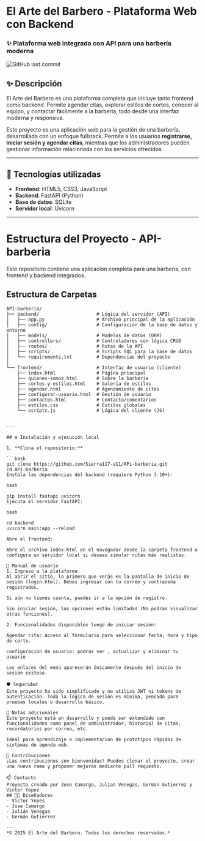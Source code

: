 # El Arte del Barbero - Plataforma Web con Backend

### ✨ Plataforma web integrada con API para una barbería moderna

![GitHub last commit](https://img.shields.io/github/last-commit/Sierra117-a11/APi-barberia)

## ✨ Descripción
El Arte del Barbero es una plataforma completa que incluye tanto frontend como backend. Permite agendar citas, explorar estilos de cortes, conocer al equipo, y contactar fácilmente a la barbería, todo desde una interfaz moderna y responsiva.

Este proyecto es una aplicación web para la gestión de una barbería, desarrollada con un enfoque fullstack. 
Permite a los usuarios **registrarse, iniciar sesión y agendar citas**, mientras que los administradores 
pueden gestionar información relacionada con los servicios ofrecidos.

---

## 🚀 Tecnologías utilizadas

- **Frontend**: HTML5, CSS3, JavaScript
- **Backend**: FastAPI (Python)
- **Base de datos**: SQLite
- **Servidor local**: Uvicorn

---

# Estructura del Proyecto - API-barberia

Este repositorio contiene una aplicación completa para una barbería, con frontend y backend integrados.

## Estructura de Carpetas

```plaintext
API-barberia/
├── backend/                     # Lógica del servidor (API)
│   ├── app.py                   # Archivo principal de la aplicación
│   ├── config/                  # Configuración de la base de datos y entorno
│   ├── models/                  # Modelos de datos (ORM)
│   ├── controllers/             # Controladores con lógica CRUD
│   ├── routes/                  # Rutas de la API
│   ├── scripts/                 # Scripts SQL para la base de datos
│   └── requirements.txt         # Dependencias del proyecto
│
└── frontend/                    # Interfaz de usuario (cliente)
    ├── index.html               # Página principal
    ├── quienes-somos.html       # Sobre la barbería
    ├── cortes-y-estilos.html    # Galería de estilos
    ├── agendar.html             # Agendamiento de citas
    ├── configurar-usuario.html  # Gestión de usuario
    ├── contactos.html           # Contacto/comentarios
    ├── estilos.css              # Estilos globales
    └── scripts.js               # Lógica del cliente (JS)


---

## ⚙️ Instalación y ejecución local

1. **Clona el repositorio:**

```bash
git clone https://github.com/Sierra117-a11/APi-barberia.git
cd APi-barberia
Instala las dependencias del backend (requiere Python 3.10+):

bash

pip install fastapi uvicorn
Ejecuta el servidor FastAPI:

bash

cd backend
uvicorn main:app --reload

Abre el frontend:

Abre el archivo index.html en el navegador desde la carpeta frontend o configura un servidor local si deseas simular rutas más realistas.

👤 Manual de usuario
1. Ingreso a la plataforma
Al abrir el sitio, lo primero que verás es la pantalla de inicio de sesión (login.html). Debes ingresar con tu correo y contraseña registrados.

Si aún no tienes cuenta, puedes ir a la opción de registro.

Sin iniciar sesión, las opciones están limitadas (No podras visualizar otras funciones).

2. Funcionalidades disponibles luego de iniciar sesión:

Agendar cita: Acceso al formulario para seleccionar fecha, hora y tipo de corte.

configuración de usuario: podrás ver , actualizar y eliminar tu usuario 

Los enlaces del menú aparecerán únicamente después del inicio de sesión exitoso.

🛡 Seguridad
Este proyecto ha sido simplificado y no utiliza JWT ni tokens de autenticación. Toda la lógica de sesión es mínima, pensada para pruebas locales o desarrollo básico.

📌 Notas adicionales
Este proyecto está en desarrollo y puede ser extendido con funcionalidades como panel de administrador, historial de citas, recordatorios por correo, etc.

Ideal para aprendizaje o implementación de prototipos rápidos de sistemas de agenda web.

🤝 Contribuciones
¡Las contribuciones son bienvenidas! Puedes clonar el proyecto, crear una nueva rama y proponer mejoras mediante pull requests.

📫 Contacto
Proyecto creado por Jose Camargo, Julian Venegas, German Gutierrez y Victor Yepez
## 👨‍🎨 Diseñadores
- Victor Yepes  
- Jose Camargo  
- Julián Venegas  
- Germán Gutiérrez

---
*© 2025 El Arte del Barbero. Todos los derechos reservados.*
